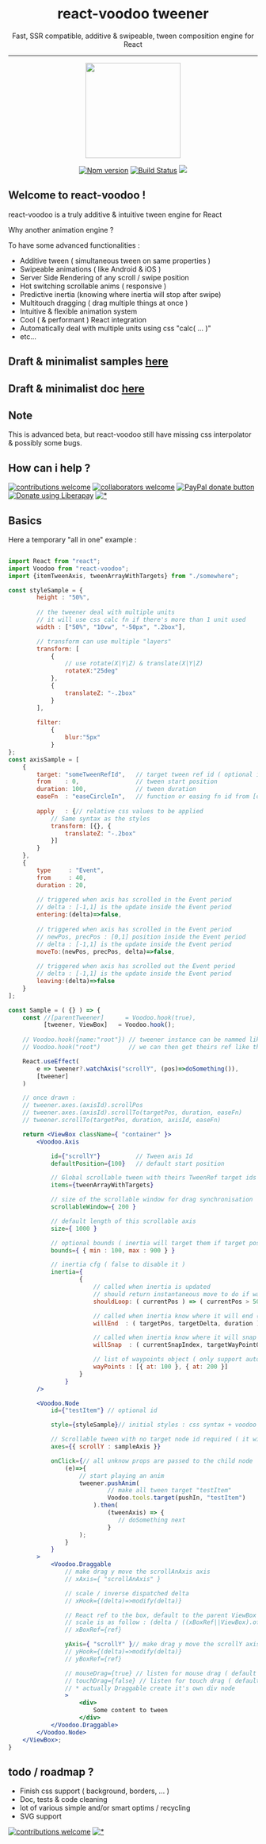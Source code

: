<h1 align="center">react-voodoo tweener</h1>
<p align="center">Fast, SSR compatible, additive & swipeable, tween composition engine for React</p>

___
<p align="center"><img  width="192" src ="https://github.com/react-voodoo/react-voodoo/raw/master/doc/assets/logo-v0.png?sanitize=true" /></p>


<p align="center">
<a href="https://www.npmjs.com/package/react-voodoo">
<img src="https://img.shields.io/npm/v/react-voodoo.svg" alt="Npm version" /></a>
<a href="https://travis-ci.org/react-voodoo/react-voodoo">
<img src="https://travis-ci.org/react-voodoo/react-voodoo.svg?branch=master" alt="Build Status" /></a>
<img src="https://img.shields.io/badge/contributions-welcome-brightgreen.svg?style=flat" />
</p>

## Welcome to react-voodoo !

react-voodoo is a truly additive & intuitive tween engine for React

Why another animation engine ?

To have some advanced functionalities :

- Additive tween ( simultaneous tween on same properties )
- Swipeable animations ( like Android & iOS )
- Server Side Rendering of any scroll / swipe position
- Hot switching scrollable anims ( responsive )
- Predictive inertia (knowing where inertia will stop after swipe)
- Multitouch dragging ( drag multiple things at once )
- Intuitive & flexible animation system
- Cool ( & performant ) React integration
- Automatically deal with multiple units using css "calc( ... )"
- etc...

## Draft & minimalist samples [here](https://github.com/react-voodoo/react-voodoo-samples)

## Draft & minimalist doc [here](doc/readme.md)

## Note

This is advanced beta, but react-voodoo still have missing css interpolator & possibly some bugs.<br/>


## How can i help ?

[![contributions welcome](https://img.shields.io/badge/contributions-welcome-brightgreen.svg?style=flat)](#)
[![collaborators welcome](https://img.shields.io/badge/collaborators-welcome-brightgreen.svg?style=flat)](#)
<span class="badge-paypal"><a href="https://www.paypal.com/cgi-bin/webscr?cmd=_donations&business=THPSUB2U58AYQ&item_name=Dev+react-voodoo&currency_code=EUR&source=url" title="Donate to this project using Paypal"><img src="https://img.shields.io/badge/paypal-donate-yellow.svg" alt="PayPal donate button" /></a></span>
<a href="https://liberapay.com/Nathan/donate"><img alt="Donate using Liberapay" src="https://liberapay.com/assets/widgets/donate.svg"></a>
[![*](https://www.google-analytics.com/collect?v=1&tid=UA-82058889-1&cid=555&t=event&ec=project&ea=view&dp=%2Fproject%2Freact-voodoo&dt=readme)](#)

## Basics

Here a temporary "all in one" example :

```jsx harmony

import React from "react";
import Voodoo from "react-voodoo";
import {itemTweenAxis, tweenArrayWithTargets} from "./somewhere";

const styleSample = {
        height : "50%",
        
        // the tweener deal with multiple units 
        // it will use css calc fn if there's more than 1 unit used 
        width : ["50%", "10vw", "-50px", ".2box"],

        // transform can use multiple "layers"
        transform: [
            {
                // use rotate(X|Y|Z) & translate(X|Y|Z)
                rotateX:"25deg"
            }, 
            {
                translateZ: "-.2box"
            }
        ],
    
        filter: 
            {
                blur:"5px"
            }
};
const axisSample = [
	{
        target: "someTweenRefId",   // target tween ref id ( optional if used as tweenAxis on a TweenRef )
        from    : 0,                // tween start position
        duration: 100,              // tween duration
        easeFn  : "easeCircleIn",   // function or easing fn id from [d3-ease](https://github.com/d3/d3-ease)
        
        apply   : {// relative css values to be applied  
            // Same syntax as the styles
            transform: [{}, {
                translateZ: "-.2box"
            }]
        }
    },
    {
    	type     : "Event",
        from     : 40,
        duration : 20,
        
	    // triggered when axis has scrolled in the Event period 
	    // delta : [-1,1] is the update inside the Event period
	    entering:(delta)=>false,
        
	    // triggered when axis has scrolled in the Event period
	    // newPos, precPos : [0,1] position inside the Event period
	    // delta : [-1,1] is the update inside the Event period
	    moveTo:(newPos, precPos, delta)=>false,
        
	    // triggered when axis has scrolled out the Event period
	    // delta : [-1,1] is the update inside the Event period
	    leaving:(delta)=>false
    }
];

const Sample = ( {} ) => {
    const //[parentTweener]      = Voodoo.hook(true),
          [tweener, ViewBox]   = Voodoo.hook();
    
    // Voodoo.hook({name:"root"}) // tweener instance can be nammed like this
    // Voodoo.hook("root")        // we can then get theirs ref like this 

    React.useEffect(
        e => tweener?.watchAxis("scrollY", (pos)=>doSomething()),
        [tweener]
    )

    // once drawn :
    // tweener.axes.(axisId).scrollPos
    // tweener.axes.(axisId).scrollTo(targetPos, duration, easeFn)
    // tweener.scrollTo(targetPos, duration, axisId, easeFn)

    return <ViewBox className={ "container" }>
        <Voodoo.Axis

            id={"scrollY"}          // Tween axis Id
            defaultPosition={100}   // default start position

            // Global scrollable tween with theirs TweenRef target ids
            items={tweenArrayWithTargets}

            // size of the scrollable window for drag synchronisation
            scrollableWindow={ 200 }

            // default length of this scrollable axis
            size={ 1000 }

            // optional bounds ( inertia will target them if target pos is out )
            bounds={ { min : 100, max : 900 } }

            // inertia cfg ( false to disable it )
            inertia={
                    {
                        // called when inertia is updated
                        // should return instantaneous move to do if wanted
                        shouldLoop: ( currentPos ) => ( currentPos > 500 ? -500 : null ),

                        // called when inertia know where it will end ( when the user stop dragging )
                        willEnd  : ( targetPos, targetDelta, duration ) => {},

                        // called when inertia know where it will snap ( when the user stop dragging )
                        willSnap  : ( currentSnapIndex, targetWayPointObj ) => {},

                        // list of waypoints object ( only support auto snap 50/50 for now )
                        wayPoints : [{ at: 100 }, { at: 200 }]
                    }
                }
        />

        <Voodoo.Node
            id={"testItem"} // optional id

            style={styleSample}// initial styles : css syntax + voodoo tweener units & transform management

            // Scrollable tween with no target node id required ( it will be ignored )
            axes={{ scrollY : sampleAxis }}

            onClick={// all unknow props are passed to the child node
                (e)=>{
                    // start playing an anim
                    tweener.pushAnim(
                            // make all tween target "testItem"
                            Voodoo.tools.target(pushIn, "testItem")
                        ).then(
                            (tweenAxis) => {
                               // doSomething next
                            }
                    );
                }
            }
        >
            <Voodoo.Draggable
                // make drag y move the scrollAnAxis axis
                // xAxis={ "scrollAnAxis" }

                // scale / inverse dispatched delta
                // xHook={(delta)=>modify(delta)} 

                // React ref to the box, default to the parent ViewBox 
                // scale is as follow : (delta / ((xBoxRef||ViewBox).offsetWidth)) * ( axis.scrollableWindow || axis.duration )  
                // xBoxRef={ref} 

                yAxis={ "scrollY" }// make drag y move the scrollY axis
                // yHook={(delta)=>modify(delta)}
                // yBoxRef={ref} 

                // mouseDrag={true} // listen for mouse drag ( default to false )
                // touchDrag={false} // listen for touch drag ( default to true )
                // * actually Draggable create it's own div node
                >
                    <div>
                        Some content to tween
                    </div>
            </Voodoo.Draggable>
        </Voodoo.Node>
    </ViewBox>;
}
```

## todo / roadmap ?

- Finish css support ( background, borders, ... )
- Doc, tests & code cleaning
- lot of various simple and/or smart optims / recycling
- SVG support

[![contributions welcome](https://img.shields.io/badge/contributions-welcome-brightgreen.svg?style=flat)](#)
[![*](https://www.google-analytics.com/collect?v=1&tid=UA-82058889-1&cid=555&t=event&ec=project&ea=view&dp=%2Fproject%2Freact-voodoo&dt=readme)](#)
